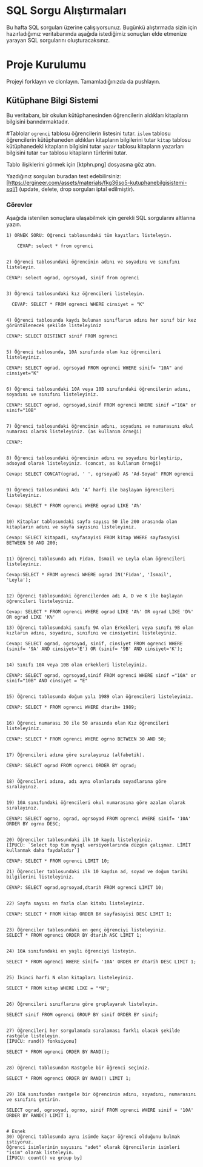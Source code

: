 # SQL Sorgu Alıştırmaları

Bu hafta SQL sorguları üzerine çalışıyorsunuz. Bugünkü alıştırmada sizin için hazırladığımız veritabanında aşağıda istediğimiz sonuçları elde etmenize yarayan SQL sorgularını oluşturacaksınız.

# Proje Kurulumu
Projeyi forklayın ve clonlayın. Tamamladığınızda da pushlayın.

## Kütüphane Bilgi Sistemi

Bu veritabanı, bir okulun kütüphanesinden öğrencilerin aldıkları kitapların bilgisini barındırmaktadır.

#Tablolar 
`ogrenci` tablosu öğrencilerin listesini tutar.
`islem` tablosu öğrencilerin kütüphaneden aldıkları kitapların bilgilerini tutar
`kitap` tablosu kütüphanedeki kitapların bilgisini tutar
`yazar` tablosu kitapların yazarları bilgisini tutar
`tur` tablosu kitapların türlerini tutar.

Tablo ilişiklerini görmek için [ktphn.png] dosyasına göz atın.

Yazdığınız sorguları buradan test edebilirsiniz: [https://ergineer.com/assets/materials/fkg36so5-kutuphanebilgisistemi-sql/] (update, delete, drop sorguları iptal edilmiştir).

### Görevler

Aşağıda istenilen sonuçlara ulaşabilmek için gerekli SQL sorgularını altlarına yazın. 


	1) ÖRNEK SORU: Öğrenci tablosundaki tüm kayıtları listeleyin.
	
		CEVAP: select * from ogrenci

	
	2) Öğrenci tablosundaki öğrencinin adını ve soyadını ve sınıfını listeleyin.

	CEVAP: select ograd, ogrsoyad, sinif from ogrenci
	
	
	3) Öğrenci tablosundaki kız öğrencileri listeleyin. 

	  CEVAP: SELECT * FROM ogrenci WHERE cinsiyet = "K" 
	
	
	4) Öğrenci tablosunda kaydı bulunan sınıfların adını her sınıf bir kez görüntülenecek şekilde listeleyiniz

	CEVAP: SELECT DISTINCT sinif FROM ogrenci
	
	
	5) Öğrenci tablosunda, 10A sınıfında olan kız öğrencileri listeleyiniz.

	CEVAP: SELECT ograd, ogrsoyad FROM ogrenci WHERE sinif= "10A" and cinsiyet="K"
	
	
	6) Öğrenci tablosundaki 10A veya 10B sınıfındaki öğrencilerin adını, soyadını ve sınıfını listeleyiniz.

	CEVAP: SELECT ograd, ogrsoyad,sinif FROM ogrenci WHERE sinif ="10A" or sinif="10B"
	
	
	7) Öğrenci tablosundaki öğrencinin adını, soyadını ve numarasını okul numarası olarak listeleyiniz. (as kullanım örneği)

	CEVAP: 
	
	
	8) Öğrenci tablosundaki öğrencinin adını ve soyadını birleştirip, adsoyad olarak listeleyiniz. (concat, as kullanım örneği)

	Cevap: SELECT CONCAT(ograd, ' ', ogrsoyad) AS 'Ad-Soyad' FROM ogrenci
	
	
	9) Öğrenci tablosundaki Adı ‘A’ harfi ile başlayan öğrencileri listeleyiniz.

	Cevap: SELECT * FROM ogrenci WHERE ograd LIKE 'A%'
	
	
	10) Kitaplar tablosundaki sayfa sayısı 50 ile 200 arasında olan kitapların adını ve sayfa sayısını listeleyiniz.

	Cevap: SELECT kitapadi, sayfasayisi FROM kitap WHERE sayfasayisi BETWEEN 50 AND 200;


	11) Öğrenci tablosunda adı Fidan, İsmail ve Leyla olan öğrencileri listeleyiniz.

	Cevap:SELECT * FROM ogrenci WHERE ograd IN('Fidan', 'İsmail', 'Leyla');
	
	
	12) Öğrenci tablosundaki öğrencilerden adı A, D ve K ile başlayan öğrencileri listeleyiniz.

	Cevap: SELECT * FROM ogrenci WHERE ograd LIKE 'A%' OR ograd LIKE 'D%' OR ograd LIKE 'K%'
	
	13) Öğrenci tablosundaki sınıfı 9A olan Erkekleri veya sınıfı 9B olan kızların adını, soyadını, sınıfını ve cinsiyetini listeleyiniz.

	Cevap: SELECT ograd, ogrsoyad, sinif, cinsiyet FROM ogrenci WHERE (sinif= '9A' AND cinsiyet='E') OR (sinif= '9B' AND cinsiyet='K');
	
	
	14) Sınıfı 10A veya 10B olan erkekleri listeleyiniz.

	CEVAP: SELECT ograd, ogrsoyad,sinif FROM ogrenci WHERE sinif ="10A" or sinif="10B" AND cinsiyet = "E"
	
	
	15) Öğrenci tablosunda doğum yılı 1989 olan öğrencileri listeleyiniz.

	CEVAP: SELECT * FROM ogrenci WHERE dtarih= 1989;
	
	
	16) Öğrenci numarası 30 ile 50 arasında olan Kız öğrencileri listeleyiniz.

	CEVAP: SELECT * FROM ogrenci WHERE ogrno BETWEEN 30 AND 50;
	
	
	17) Öğrencileri adına göre sıralayınız (alfabetik).

	CEVAP: SELECT ograd FROM ogrenci ORDER BY ograd;
	
	
	18) Öğrencileri adına, adı aynı olanlarıda soyadlarına göre sıralayınız.
	
	
	19) 10A sınıfındaki öğrencileri okul numarasına göre azalan olarak sıralayınız.

	CEVAP: SELECT ogrno, ograd, ogrsoyad FROM ogrenci WHERE sinif= '10A' ORDER BY ogrno DESC;
	
	
	20) Öğrenciler tablosundaki ilk 10 kaydı listeleyiniz.
	[İPUCU: `Select top tüm mysql versiyonlarında düzgün çalışmaz. LİMİT kullanmak daha faydalıdır`]

	CEVAP: SELECT * FROM ogrenci LIMIT 10;
	
	21) Öğrenciler tablosundaki ilk 10 kaydın ad, soyad ve doğum tarihi bilgilerini listeleyiniz.

	CEVAP: SELECT ograd,ogrsoyad,dtarih FROM ogrenci LIMIT 10;
	
	
	22) Sayfa sayısı en fazla olan kitabı listeleyiniz.

	CEVAP: SELECT * FROM kitap ORDER BY sayfasayisi DESC LIMIT 1;
	
	
	23) Öğrenciler tablosundaki en genç öğrenciyi listeleyiniz.
	SELECT * FROM ogrenci ORDER BY dtarih ASC LIMIT 1;
	
	
	24) 10A sınıfındaki en yaşlı öğrenciyi listeyin.

	SELECT * FROM ogrenci WHERE sinif= '10A' ORDER BY dtarih DESC LIMIT 1;
	
	
	25) İkinci harfi N olan kitapları listeleyiniz.

	SELECT * FROM kitap WHERE LIKE = "*N";
	
	
	26) Öğrencileri sınıflarına göre gruplayarak listeleyin.

	SELECT sinif FROM ogrenci GROUP BY sinif ORDER BY sinif;
	
	
	27) Öğrencileri her sorgulamada sıralaması farklı olacak şekilde rastgele listeleyin. 
	[İPUCU: rand() fonksiyonu]

	SELECT * FROM ogrenci ORDER BY RAND();
	
	
	28) Öğrenci tablosundan Rastgele bir öğrenci seçiniz.

	SELECT * FROM ogrenci ORDER BY RAND() LIMIT 1;
	
	
	29) 10A sınıfından rastgele bir öğrencinin adını, soyadını, numarasını ve sınıfını getirin.

	SELECT ograd, ogrsoyad, ogrno, sinif FROM ogrenci WHERE sinif = '10A' ORDER BY RAND() LIMIT 1;
	
	
	# Esnek
	30) Öğrenci tablosunda aynı isimde kaçar öğrenci olduğunu bulmak istiyoruz. 
	Öğrenci isimlerinin sayısını "adet" olarak öğrencilerin isimleri "isim" olarak listeleyin. 
	[İPUCU: count() ve group by]

